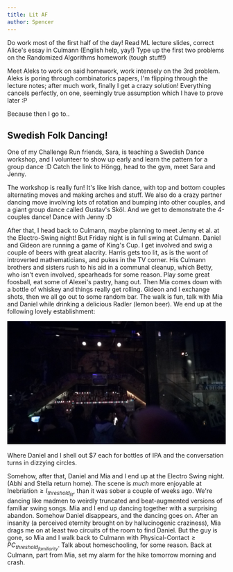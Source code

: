 ```yaml
---
title: Lit AF
author: Spencer
---
```


Do work most of the first half of the day! Read ML lecture slides, correct Alice's essay in Culmann (English help, yay!) Type up the first two problems on the Randomized Algorithms homework (tough stuff!)

Meet Aleks to work on said homework, work intensely on the 3rd problem. Aleks is poring through combinatorics papers, I'm flipping through the lecture notes; after much work, finally I get a crazy solution! Everything cancels perfectly, on one, seemingly true assumption which I have to prove later :P

Because then I go to..

## Swedish Folk Dancing!

One of my Challenge Run friends, Sara, is teaching a Swedish Dance workshop, and I volunteer to show up early and learn the pattern for a group dance :D Catch the link to Höngg, head to the gym, meet Sara and Jenny.

The workshop is really fun! It's like Irish dance, with top and bottom couples alternating moves and making arches and stuff. We also do a crazy partner dancing move involving lots of rotation and bumping into other couples, and a giant group dance called Gustav's Sköl. And we get to demonstrate the 4-couples dance! Dance with Jenny :D

After that, I head back to Culmann, maybe planning to meet Jenny et al. at the Electro-Swing night! But Friday night is in full swing at Culmann. Daniel and Gideon are running a game of King's Cup. I get involved and swig a couple of beers with great alacrity. Harris gets too lit, as is the wont of introverted mathematicians, and pukes in the TV corner. His Culmann brothers and sisters rush to his aid in a communal cleanup, which Betty, who isn't even involved, spearheads for some reason. Play some great foosball, eat some of Alexei's pastry, hang out. Then Mia comes down with a bottle of whiskey and things really get rolling. Gideon and I exchange shots, then we all go out to some random bar. The walk is fun, talk with Mia and Daniel while drinking a delicious Radler (lemon beer). We end up at the following lovely establishment:

![Blurry Bar](../images/IMG_20171020_232554.jpg)

Where Daniel and I shell out $7 each for bottles of IPA and the conversation turns in dizzying circles.

Somehow, after that, Daniel and Mia and I end up at the Electro Swing night. (Abhi and Stella return home). The scene is *much* more enjoyable at $\text{Inebriation} \geq I_{threshold_{lit}}$, than it was sober a couple of weeks ago. We're dancing like madmen to weirdly truncated and beat-augmented versions of familiar swing songs. Mia and I end up dancing together with a surprising abandon. Somehow Daniel disappears, and the dancing goes on. After an insanity (a perceived eternity brought on by hallucinogenic craziness), Mia drags me on at least two circuits of the room to find Daniel. But the guy is gone, so Mia and I walk back to Culmann with $\text{Physical-Contact} \geq PC_{threshold_{familiarity}}$. Talk about homeschooling, for some reason. Back at Culmann, part from Mia, set my alarm for the hike tomorrow morning and crash.

